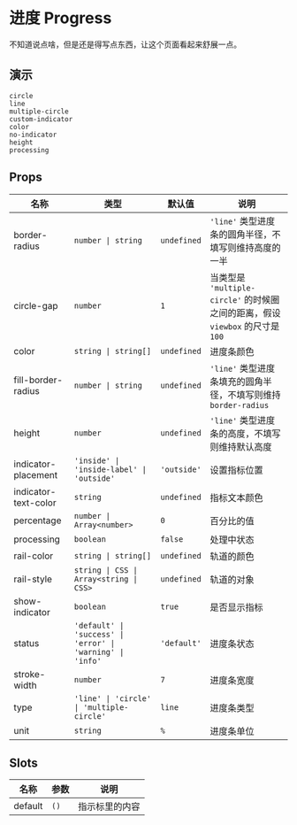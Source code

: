 # 进度 Progress

不知道说点啥，但是还是得写点东西，让这个页面看起来舒展一点。

## 演示

```demo
circle
line
multiple-circle
custom-indicator
color
no-indicator
height
processing
```

## Props

| 名称 | 类型 | 默认值 | 说明 |
| --- | --- | --- | --- |
| border-radius | `number \| string` | `undefined` | `'line'` 类型进度条的圆角半径，不填写则维持高度的一半 |
| circle-gap | `number` | `1` | 当类型是 `'multiple-circle'` 的时候圈之间的距离，假设 `viewbox` 的尺寸是 `100` |
| color | `string \| string[]` | `undefined` | 进度条颜色 |
| fill-border-radius | `number \| string` | `undefined` | `'line'` 类型进度条填充的圆角半径，不填写则维持 `border-radius` |
| height | `number` | `undefined` | `'line'` 类型进度条的高度，不填写则维持默认高度 |
| indicator-placement | `'inside' \| 'inside-label' \| 'outside'` | `'outside'` | 设置指标位置 |
| indicator-text-color | `string` | `undefined` | 指标文本颜色 |
| percentage | `number \| Array<number>` | `0` | 百分比的值 |
| processing | `boolean` | `false` | 处理中状态 |
| rail-color | `string \| string[]` | `undefined` | 轨道的颜色 |
| rail-style | `string \| CSS \| Array<string \| CSS>` | `undefined` | 轨道的对象 |
| show-indicator | `boolean` | `true` | 是否显示指标 |
| status | `'default' \| 'success' \| 'error' \| 'warning' \| 'info'` | `'default'` | 进度条状态 |
| stroke-width | `number` | `7` | 进度条宽度 |
| type | `'line' \| 'circle' \| 'multiple-circle'` | `line` | 进度条类型 |
| unit | `string` | `%` | 进度条单位 |

## Slots

| 名称    | 参数 | 说明           |
| ------- | ---- | -------------- |
| default | `()` | 指示标里的内容 |
